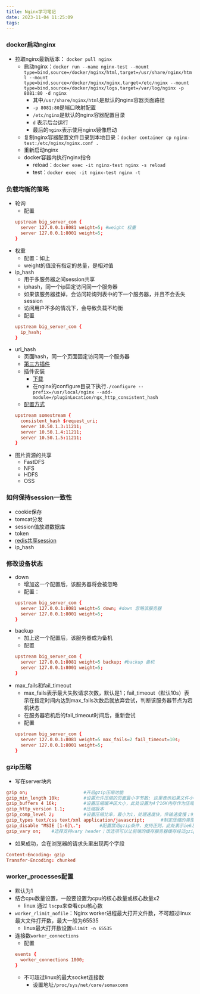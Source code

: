 ```yaml
---
title: Nginx学习笔记
date: 2023-11-04 11:25:09
tags:
---
```


### docker启动nginx

- 拉取nginx最新版本： `docker pull nginx` 
  - 启动nginx：`docker run --name nginx-test --mount type=bind,source=/docker/nginx/html,target=/usr/share/nginx/html --mount type=bind,source=/docker/nginx/nginx,target=/etc/nginx --mount type=bind,source=/docker/nginx/logs,target=/var/log/nginx -p 8081:80 -d nginx`
    - 其中`/usr/share/nginx/html`是默认的nginx容器页面路径
    - `-p 8081:80`是端口映射配置
    - `/etc/nginx`是默认的nginx容器配置目录
    - `d` 表示后台运行
    - 最后的`nginx`表示使用nginx镜像启动
  - 复制nginx容器配置文件目录到本地目录：`docker container cp nginx-test:/etc/nginx/nginx.conf .`
  - 重新启动nginx
  - docker容器内执行nginx指令
    - reload：`docker exec -it nginx-test nginx -s reload`
    - test：`docker exec -it nginx-test nginx -t`

<!-- more -->
### 负载均衡的策略

- 轮询
  - 配置
  ```conf
  upstream big_server_com {
    server 127.0.0.1:8081 weight=5; #weight 权重
    server 127.0.0.1:8001 weight=5;
  }
  ```
- 权重
  - 配置：如上
  - weight的值没有指定的总量，是相对值
- ip_hash
  - 用于多服务器之间session共享
  - iphash，同一个ip固定访问同一个服务器
  - 如果该服务器挂掉，会访问轮询列表中的下一个服务器，并且不会丢失session
  - 访问用户不多的情况下，会导致负载不均衡
  - 配置
  ```conf
  upstream big_server_com {
    ip_hash;
  }
  ```
- url_hash
  - 页面hash，同一个页面固定访问同一个服务器
  - [第三方插件](https://github.com/replay/ngx_http_consistent_hash)
  - 插件安装
    - [下载](https://github.com/replay/ngx_http_consistent_hash)
    - 在nginx的configure目录下执行`./configure --prefix=/usr/local/nginx --add-module=/pluginLocation/ngx_http_consistent_hash`
  - [配置方式](https://www.nginx.com/resources/wiki/modules/consistent_hash/)
  ```conf
  upstream somestream {
    consistent_hash $request_uri;
    server 10.50.1.3:11211;
    server 10.50.1.4:11211;
    server 10.50.1.5:11211;
  }
  ```
- 图片资源的共享
  - FastDFS
  - NFS
  - HDFS
  - OSS

### 如何保持session一致性

- cookie保存
- tomcat分发
- session值放进数据库
- token
- [redis共享session](https://www.cnblogs.com/CF1314/p/14699780.html)
- ip_hash

### 修改设备状态

- down
  - 增加这一个配置后，该服务器将会被忽略
  - 配置：
  ```conf
  upstream big_server_com {
    server 127.0.0.1:8081 weight=5 down; #down 忽略该服务器
    server 127.0.0.1:8001 weight=5;
  }
  ```
- backup
  - 加上这一个配置后，该服务器成为备机
  - 配置
  ```conf
  upstream big_server_com {
    server 127.0.0.1:8081 weight=5 backup; #backup 备机
    server 127.0.0.1:8001 weight=5;
  }
  ```
- max_fails和fail_timeout
  - max_fails表示最大失败请求次数，默认是1；fail_timeout（默认10s）表示在指定时间内达到max_fails次数后就放弃尝试，判断该服务器节点为宕机状态
  - 在服务器宕机后的fail_timeout时间后，重新尝试
  - 配置
  ```conf
  upstream big_server_com {
    server 127.0.0.1:8081 weight=5 max_fails=2 fail_timeout=10s; 
    server 127.0.0.1:8001 weight=5;
  }
  ```

### gzip压缩

- 写在server块内
```conf
gzip on;                     #开启gzip压缩功能
gzip_min_length 10k;         #设置允许压缩的页面最小字节数; 这里表示如果文件小于10个字节，就不用压缩，因为没有意义，本来就很小.
gzip_buffers 4 16k;          #设置压缩缓冲区大小，此处设置为4个16K内存作为压缩结果流缓存
gzip_http_version 1.1;       #压缩版本
gzip_comp_level 2;           #设置压缩比率，最小为1，处理速度快，传输速度慢；9为最大压缩比，处理速度慢，传输速度快; 这里表示压缩级别，可以是0到9中的任一个，级别越高，压缩就越小，节省了带宽资源，但同时也消耗CPU资源，所以一般折中为6
gzip_types text/css text/xml application/javascript;      #制定压缩的类型,线上配置时尽可能配置多的压缩类型!
gzip_disable "MSIE [1-6]\.";       #配置禁用gzip条件，支持正则。此处表示ie6及以下不启用gzip（因为ie低版本不支持）
gzip_vary on;    #选择支持vary header；改选项可以让前端的缓存服务器缓存经过gzip压缩的页面; 这个可以不写，表示在传送数据时，给客户端说明我使用了gzip压缩
```

- 如果成功，会在浏览器的请求头里出现两个字段
```conf
Content-Encoding: gzip
Transfer-Encoding: chunked
```

### worker_processes配置

- 默认为1
- 结合cpu数量设置，一般要设置为cpu的核心数量或核心数量x2
  - linux 通过 `lscpu`来查看cpu核心数
- `worker_rlimit_nofile`：Nginx worker进程最大打开文件数，不可超过linux最大文件打开数，最大一般为65535
  - linux最大打开数设置`ulimit -n 65535`
- 连接数`worker_connections`
  - 配置
  ```conf
  events {
    worker_connections 1000;
  }
  ```
  - 不可超过linux的最大socket连接数
    - 设置地址`/proc/sys/net/core/somaxconn`